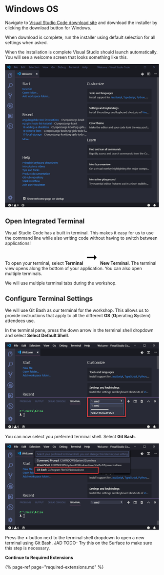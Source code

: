 # Windows OS

Navigate to [Visual Studio Code download site](https://code.visualstudio.com/download) and download the installer by clicking the download button for Windows.

When download is complete, run the installer using default selection for all settings when asked. 

When the installation is complete Visual Studio should launch automatically. You will see a welcome screen that looks something like this.

![](../.gitbook/assets/vs-code-welcome.png)


## Open Integrated Terminal

Visual Studio Code has a built in terminal. This makes it easy for us to use the command line while also writing code without having to switch between applications!

To open your terminal, select **Terminal** ![](../.gitbook/assets/arrow-right.svg) **New Terminal**. The terminal view opens along the bottom of your application. You can also open multiple terminals.

We will use multiple terminal tabs during the workshop.


## Configure Terminal Settings

We will use Git Bash as our terminal for the workshop. This allows us to provide instructions that apply to all the different **OS** \(**O**perating **S**ystem\) attendees use.

In the terminal pane, press the down arrow in the terminal shell dropdown and select **Select Default Shell**.

![Set default shell in VS Code Windows](../.gitbook/assets/vs-code-select-default-shell.png)

You can now select you preferred terminal shell. Select **Git Bash**.

![Select Git Bash in VS Code Windows](../.gitbook/assets/vs-code-select-git-bash.png)

Press the **+** button next to the terminal shell dropdown to open a new terminal using Git Bash. JAD TODO- Try this on the Surface to make sure this step is necessary.

**Continue to Required Extensions**

{% page-ref page="required-extensions.md" %}
